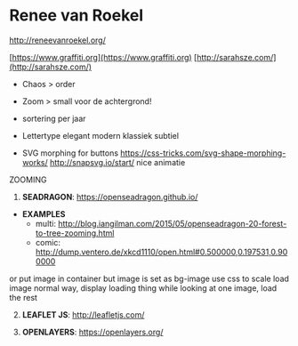 # Renee van Roekel

http://reneevanroekel.org/

[https://www.graffiti.org](https://www.graffiti.org)
[http://sarahsze.com/](http://sarahsze.com/)

- Chaos > order
- Zoom > small voor de achtergrond!

- sortering per jaar

- Lettertype elegant modern klassiek subtiel

- SVG morphing for buttons
https://css-tricks.com/svg-shape-morphing-works/
http://snapsvg.io/start/ nice animatie

ZOOMING

1. __SEADRAGON__: https://openseadragon.github.io/
  - __EXAMPLES__
    - multi: http://blog.iangilman.com/2015/05/openseadragon-20-forest-to-tree-zooming.html
    - comic: http://dump.ventero.de/xkcd1110/open.html#0.500000,0.197531,0.900000

or put image in container but image is set as bg-image use css to scale
load image normal way, display loading thing
while looking at one image, load the rest



2. __LEAFLET JS__: http://leafletjs.com/



3. __OPENLAYERS__: https://openlayers.org/
